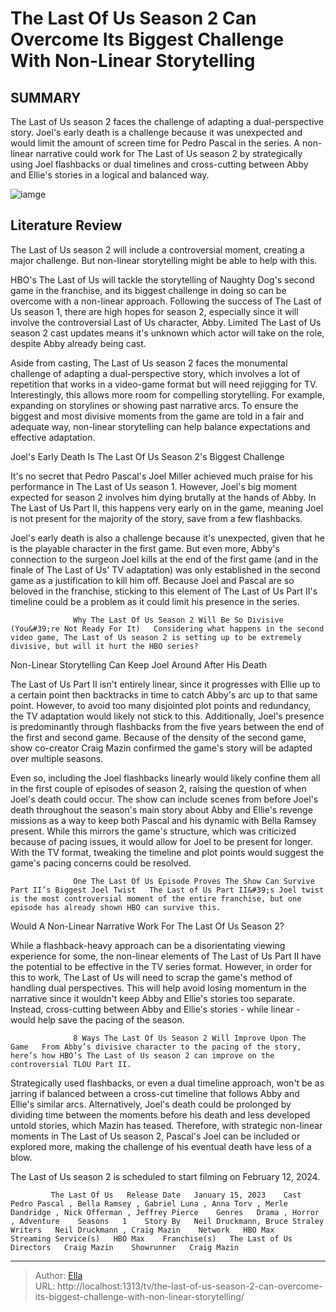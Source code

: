 # The Last Of Us Season 2 Can Overcome Its Biggest Challenge With Non-Linear Storytelling


## SUMMARY 



  The Last of Us season 2 faces the challenge of adapting a dual-perspective story.   Joel&#39;s early death is a challenge because it was unexpected and would limit the amount of screen time for Pedro Pascal in the series.   A non-linear narrative could work for The Last of Us season 2 by strategically using Joel flashbacks or dual timelines and cross-cutting between Abby and Ellie&#39;s stories in a logical and balanced way.  

![iamge](https://static1.srcdn.com/wordpress/wp-content/uploads/2024/01/pedro-pascal-as-joel-in-the-last-of-us-season-1-looking-down-with-a-blurred-figure-in-the-distance.jpg)

## Literature Review
The Last of Us season 2 will include a controversial moment, creating a major challenge. But non-linear storytelling might be able to help with this.




HBO&#39;s The Last of Us will tackle the storytelling of Naughty Dog&#39;s second game in the franchise, and its biggest challenge in doing so can be overcome with a non-linear approach. Following the success of The Last of Us season 1, there are high hopes for season 2, especially since it will involve the controversial Last of Us character, Abby. Limited The Last of Us season 2 cast updates means it&#39;s unknown which actor will take on the role, despite Abby already being cast.




Aside from casting, The Last of Us season 2 faces the monumental challenge of adapting a dual-perspective story, which involves a lot of repetition that works in a video-game format but will need rejigging for TV. Interestingly, this allows more room for compelling storytelling. For example, expanding on storylines or showing past narrative arcs. To ensure the biggest and most divisive moments from the game are told in a fair and adequate way, non-linear storytelling can help balance expectations and effective adaptation.


 Joel&#39;s Early Death Is The Last Of Us Season 2&#39;s Biggest Challenge 
          

It&#39;s no secret that Pedro Pascal&#39;s Joel Miller achieved much praise for his performance in The Last of Us season 1. However, Joel&#39;s big moment expected for season 2 involves him dying brutally at the hands of Abby. In The Last of Us Part II, this happens very early on in the game, meaning Joel is not present for the majority of the story, save from a few flashbacks.




Joel&#39;s early death is also a challenge because it&#39;s unexpected, given that he is the playable character in the first game. But even more, Abby&#39;s connection to the surgeon Joel kills at the end of the first game (and in the finale of The Last of Us&#39; TV adaptation) was only established in the second game as a justification to kill him off. Because Joel and Pascal are so beloved in the franchise, sticking to this element of The Last of Us Part II&#39;s timeline could be a problem as it could limit his presence in the series.

                  Why The Last Of Us Season 2 Will Be So Divisive (You&#39;re Not Ready For It)   Considering what happens in the second video game, The Last of Us season 2 is setting up to be extremely divisive, but will it hurt the HBO series?    



 Non-Linear Storytelling Can Keep Joel Around After His Death 
         




The Last of Us Part II isn&#39;t entirely linear, since it progresses with Ellie up to a certain point then backtracks in time to catch Abby&#39;s arc up to that same point. However, to avoid too many disjointed plot points and redundancy, the TV adaptation would likely not stick to this. Additionally, Joel&#39;s presence is predominantly through flashbacks from the five years between the end of the first and second game. Because of the density of the second game, show co-creator Craig Mazin confirmed the game&#39;s story will be adapted over multiple seasons.

Even so, including the Joel flashbacks linearly would likely confine them all in the first couple of episodes of season 2, raising the question of when Joel&#39;s death could occur. The show can include scenes from before Joel&#39;s death throughout the season&#39;s main story about Abby and Ellie&#39;s revenge missions as a way to keep both Pascal and his dynamic with Bella Ramsey present. While this mirrors the game&#39;s structure, which was criticized because of pacing issues, it would allow for Joel to be present for longer. With the TV format, tweaking the timeline and plot points would suggest the game&#39;s pacing concerns could be resolved.




                  One The Last Of Us Episode Proves The Show Can Survive Part II’s Biggest Joel Twist   The Last of Us Part II&#39;s Joel twist is the most controversial moment of the entire franchise, but one episode has already shown HBO can survive this.    



 Would A Non-Linear Narrative Work For The Last Of Us Season 2? 
          

While a flashback-heavy approach can be a disorientating viewing experience for some, the non-linear elements of The Last of Us Part II have the potential to be effective in the TV series format. However, in order for this to work, The Last of Us will need to scrap the game&#39;s method of handling dual perspectives. This will help avoid losing momentum in the narrative since it wouldn&#39;t keep Abby and Ellie&#39;s stories too separate. Instead, cross-cutting between Abby and Ellie&#39;s stories - while linear - would help save the pacing of the season.




                  8 Ways The Last Of Us Season 2 Will Improve Upon The Game   From Abby’s divisive character to the pacing of the story, here’s how HBO’s The Last of Us season 2 can improve on the controversial TLOU Part II.    

Strategically used flashbacks, or even a dual timeline approach, won&#39;t be as jarring if balanced between a cross-cut timeline that follows Abby and Ellie&#39;s similar arcs. Alternatively, Joel&#39;s death could be prolonged by dividing time between the moments before his death and less developed untold stories, which Mazin has teased. Therefore, with strategic non-linear moments in The Last of Us season 2, Pascal&#39;s Joel can be included or explored more, making the challenge of his eventual death have less of a blow.



The Last of Us season 2 is scheduled to start filming on February 12, 2024.







             The Last Of Us   Release Date   January 15, 2023    Cast   Pedro Pascal , Bella Ramsey , Gabriel Luna , Anna Torv , Merle Dandridge , Nick Offerman , Jeffrey Pierce    Genres   Drama , Horror , Adventure    Seasons   1    Story By   Neil Druckmann, Bruce Straley    Writers   Neil Druckmann , Craig Mazin    Network   HBO Max    Streaming Service(s)   HBO Max    Franchise(s)   The Last of Us    Directors   Craig Mazin    Showrunner   Craig Mazin       


---

> Author: [Ella](https://instagram.hk.cn/)  
> URL: http://localhost:1313/tv/the-last-of-us-season-2-can-overcome-its-biggest-challenge-with-non-linear-storytelling/  

